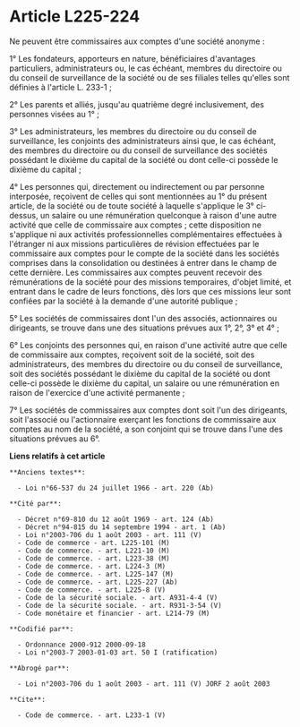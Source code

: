 # Article L225-224

Ne peuvent être commissaires aux comptes d'une société anonyme :

1° Les fondateurs, apporteurs en nature, bénéficiaires d'avantages particuliers, administrateurs ou, le cas échéant, membres
du directoire ou du conseil de surveillance de la société ou de ses filiales telles qu'elles sont définies à l'article L.
233-1 ;

2° Les parents et alliés, jusqu'au quatrième degré inclusivement, des personnes visées au 1° ;

3° Les administrateurs, les membres du directoire ou du conseil de surveillance, les conjoints des administrateurs ainsi que,
le cas échéant, des membres du directoire ou du conseil de surveillance des sociétés possédant le dixième du capital de la
société ou dont celle-ci possède le dixième du capital ;

4° Les personnes qui, directement ou indirectement ou par personne interposée, reçoivent de celles qui sont mentionnées au 1°
du présent article, de la société ou de toute société à laquelle s'applique le 3° ci-dessus, un salaire ou une rémunération
quelconque à raison d'une autre activité que celle de commissaire aux comptes ; cette disposition ne s'applique ni aux
activités professionnelles complémentaires effectuées à l'étranger ni aux missions particulières de révision effectuées par
le commissaire aux comptes pour le compte de la société dans les sociétés comprises dans la consolidation ou destinées à
entrer dans le champ de cette dernière. Les commissaires aux comptes peuvent recevoir des rémunérations de la société pour
des missions temporaires, d'objet limité, et entrant dans le cadre de leurs fonctions, dès lors que ces missions leur sont
confiées par la société à la demande d'une autorité publique ;

5° Les sociétés de commissaires dont l'un des associés, actionnaires ou dirigeants, se trouve dans une des situations prévues
aux 1°, 2°, 3° et 4° ;

6° Les conjoints des personnes qui, en raison d'une activité autre que celle de commissaire aux comptes, reçoivent soit de la
société, soit des administrateurs, des membres du directoire ou du conseil de surveillance, soit des sociétés possédant le
dixième du capital de la société ou dont celle-ci possède le dixième du capital, un salaire ou une rémunération en raison de
l'exercice d'une activité permanente ;

7° Les sociétés de commissaires aux comptes dont soit l'un des dirigeants, soit l'associé ou l'actionnaire exerçant les
fonctions de commissaire aux comptes au nom de la société, a son conjoint qui se trouve dans l'une des situations prévues au
6°.

**Liens relatifs à cet article**

	**Anciens textes**:

	  - Loi n°66-537 du 24 juillet 1966 - art. 220 (Ab)

	**Cité par**:

	  - Décret n°69-810 du 12 août 1969 - art. 124 (Ab)
	  - Décret n°94-815 du 14 septembre 1994 - art. 1 (Ab)
	  - Loi n°2003-706 du 1 août 2003 - art. 111 (V)
	  - Code de commerce - art. L225-101 (M)
	  - Code de commerce. - art. L221-10 (M)
	  - Code de commerce. - art. L223-38 (M)
	  - Code de commerce. - art. L224-3 (M)
	  - Code de commerce. - art. L225-147 (M)
	  - Code de commerce. - art. L225-227 (Ab)
	  - Code de commerce. - art. L225-8 (V)
	  - Code de la sécurité sociale. - art. A931-4-4 (V)
	  - Code de la sécurité sociale. - art. R931-3-54 (V)
	  - Code monétaire et financier - art. L214-79 (M)

	**Codifié par**:

	  - Ordonnance 2000-912 2000-09-18
	  - Loi n°2003-7 2003-01-03 art. 50 I (ratification)

	**Abrogé par**:

	  - Loi n°2003-706 du 1 août 2003 - art. 111 (V) JORF 2 août 2003

	**Cite**:

	  - Code de commerce. - art. L233-1 (V)

